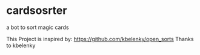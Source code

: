 # cardsosrter
a bot to sort magic cards

This Project is inspired by: https://github.com/kbelenky/open_sorts
Thanks to kbelenky
